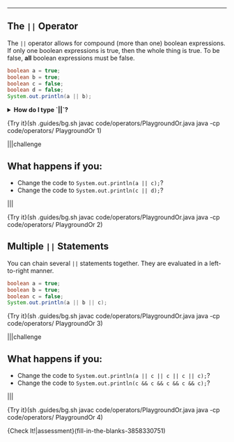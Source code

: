 ---

## The `||` Operator

The `||` operator allows for compound (more than one) boolean expressions. If only one boolean expressions is true, then the whole thing is true. To be false, **all** boolean expressions must be false.

```java
boolean a = true;
boolean b = true;
boolean c = false;
boolean d = false;
System.out.println(a || b);
```

<details><summary><b>How do I type `||`?</b></summary> It is on the right-hand side, below the backspace/delete key and above the enter/return key. The `|` symbol is the line above the `\`. This means you must hold shift and press the `\` key to type `|`. </details>

{Try it}(sh .guides/bg.sh javac code/operators/PlaygroundOr.java java -cp code/operators/ PlaygroundOr 1)

|||challenge
## What happens if you:
* Change the code to `System.out.println(a || c);`?
* Change the code to `System.out.println(c || d);`?

|||

{Try it}(sh .guides/bg.sh javac code/operators/PlaygroundOr.java java -cp code/operators/ PlaygroundOr 2)

## Multiple `||` Statements

You can chain several `||` statements together. They are evaluated in a left-to-right manner.

```java
boolean a = true;
boolean b = true;
boolean c = false;
System.out.println(a || b || c);
```

{Try it}(sh .guides/bg.sh javac code/operators/PlaygroundOr.java java -cp code/operators/ PlaygroundOr 3)

|||challenge
## What happens if you:
* Change the code to 
`System.out.println(a || c || c || c || c);`?
* Change the code to 
`System.out.println(c && c && c && c && c);`?

|||

{Try it}(sh .guides/bg.sh javac code/operators/PlaygroundOr.java java -cp code/operators/ PlaygroundOr 4)

{Check It!|assessment}(fill-in-the-blanks-3858330751)

